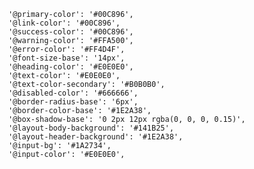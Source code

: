           '@primary-color': '#00C896',
          '@link-color': '#00C896',
          '@success-color': '#00C896',
          '@warning-color': '#FFA500',
          '@error-color': '#FF4D4F',
          '@font-size-base': '14px',
          '@heading-color': '#E0E0E0',
          '@text-color': '#E0E0E0',
          '@text-color-secondary': '#B0B0B0',
          '@disabled-color': '#666666',
          '@border-radius-base': '6px',
          '@border-color-base': '#1E2A38',
          '@box-shadow-base': '0 2px 12px rgba(0, 0, 0, 0.15)',
          '@layout-body-background': '#141B25',
          '@layout-header-background': '#1E2A38',
          '@input-bg': '#1A2734',
          '@input-color': '#E0E0E0',